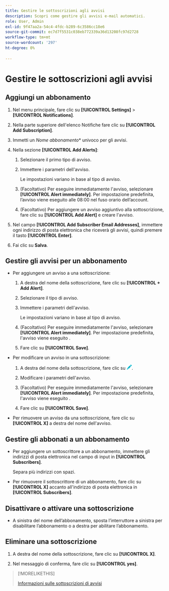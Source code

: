 ```yaml
---
title: Gestire le sottoscrizioni agli avvisi
description: Scopri come gestire gli avvisi e-mail automatici.
role: User, Admin
exl-id: 9f47aa2a-54c4-4fdc-b289-6c3586cc18e6
source-git-commit: ec7d7f5531c038eb772339a36d13208fc97d2728
workflow-type: tm+mt
source-wordcount: '297'
ht-degree: 0%

---
```


# Gestire le sottoscrizioni agli avvisi

## Aggiungi un abbonamento

1. Nel menu principale, fare clic su **[!UICONTROL Settings]** > **[!UICONTROL Notifications]**.

1. Nella parte superiore dell&#39;elenco Notifiche fare clic su **[!UICONTROL Add Subscription]**.

1. Immetti un *Nome abbonamento** univoco per gli avvisi.

1. Nella sezione **[!UICONTROL Add Alerts]**:

   1. Selezionare il primo tipo di avviso.

   1. Immettere i parametri dell&#39;avviso.

      Le impostazioni variano in base al tipo di avviso.

   1. (Facoltativo) Per eseguire immediatamente l&#39;avviso, selezionare **[!UICONTROL Alert immediately]**. Per impostazione predefinita, l’avviso viene eseguito alle 08:00 nel fuso orario dell’account.

   1. (Facoltativo) Per aggiungere un avviso aggiuntivo alla sottoscrizione, fare clic su **[!UICONTROL Add Alert]** e creare l&#39;avviso.

1. Nel campo **[!UICONTROL Add Subscriber Email Addresses]**, immettere ogni indirizzo di posta elettronica che riceverà gli avvisi, quindi premere il tasto **[!UICONTROL Enter]**.

1. Fai clic su **Salva**.

## Gestire gli avvisi per un abbonamento

* Per aggiungere un avviso a una sottoscrizione:

   1. A destra del nome della sottoscrizione, fare clic su **[!UICONTROL + Add Alert]**.

   1. Selezionare il tipo di avviso.

   1. Immettere i parametri dell&#39;avviso.

      Le impostazioni variano in base al tipo di avviso.

   1. (Facoltativo) Per eseguire immediatamente l&#39;avviso, selezionare **[!UICONTROL Alert immediately]**. Per impostazione predefinita, l&#39;avviso viene eseguito <!-- at what time? -->.

   1. Fare clic su **[!UICONTROL Save]**.

* Per modificare un avviso in una sottoscrizione:

   1. A destra del nome della sottoscrizione, fare clic su ![Modifica](/help/dsp/assets/edit.png).

   1. Modificare i parametri dell&#39;avviso.

   1. (Facoltativo) Per eseguire immediatamente l&#39;avviso, selezionare **[!UICONTROL Alert immediately]**. Per impostazione predefinita, l&#39;avviso viene eseguito <!-- at what time? -->.

   1. Fare clic su **[!UICONTROL Save]**.

* Per rimuovere un avviso da una sottoscrizione, fare clic su **[!UICONTROL X]** a destra del nome dell&#39;avviso.

## Gestire gli abbonati a un abbonamento

* Per aggiungere un sottoscrittore a un abbonamento, immettere gli indirizzi di posta elettronica nel campo di input in **[!UICONTROL Subscribers]**.

  Separa più indirizzi con spazi.

* Per rimuovere il sottoscrittore di un abbonamento, fare clic su **[!UICONTROL X]** accanto all&#39;indirizzo di posta elettronica in **[!UICONTROL Subscribers]**.

## Disattivare o attivare una sottoscrizione

* A sinistra del nome dell’abbonamento, sposta l’interruttore a sinistra per disabilitare l’abbonamento o a destra per abilitare l’abbonamento.

## Eliminare una sottoscrizione

1. A destra del nome della sottoscrizione, fare clic su **[!UICONTROL X]**.

1. Nel messaggio di conferma, fare clic su **[!UICONTROL yes]**.

>[!MORELIKETHIS]
>
>[Informazioni sulle sottoscrizioni di avvisi](alerts-about.md)
